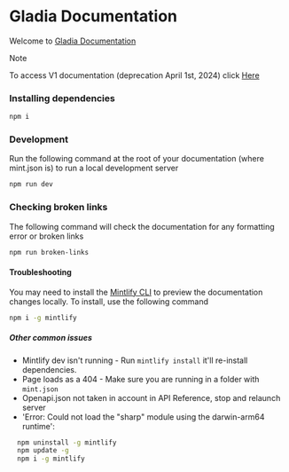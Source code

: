 # Gladia Documentation

Welcome to [Gladia Documentation](https://docs.gladio.io)

> [!NOTE]
> To access V1 documentation (deprecation April 1st, 2024) click [Here](https://docs-v1.gladia.io)

### Installing dependencies

```bash
npm i
```

### Development

Run the following command at the root of your documentation (where mint.json is) to run a local development server

```bash
npm run dev
```

### Checking broken links

The following command will check the documentation for any formatting error or broken links

```bash
npm run broken-links
```

#### Troubleshooting

You may need to install the [Mintlify CLI](https://www.npmjs.com/package/mintlify) to preview the documentation changes locally. To install, use the following command

```bash
npm i -g mintlify
```

##### Other common issues

- Mintlify dev isn't running - Run `mintlify install` it'll re-install dependencies.
- Page loads as a 404 - Make sure you are running in a folder with `mint.json`
- Openapi.json not taken in account in API Reference, stop and relaunch server
- 'Error: Could not load the "sharp" module using the darwin-arm64 runtime':

```bash
  npm uninstall -g mintlify
  npm update -g
  npm i -g mintlify
```
